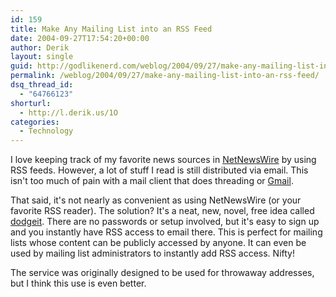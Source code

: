 ```yaml
---
id: 159
title: Make Any Mailing List into an RSS Feed
date: 2004-09-27T17:54:20+00:00
author: Derik
layout: single
guid: http://godlikenerd.com/weblog/2004/09/27/make-any-mailing-list-into-an-rss-feed/
permalink: /weblog/2004/09/27/make-any-mailing-list-into-an-rss-feed/
dsq_thread_id:
  - "64766123"
shorturl:
  - http://l.derik.us/1O
categories:
  - Technology
---
```

I love keeping track of my favorite news sources in [NetNewsWire](http://ranchero.com/netnewswire/) by using RSS feeds. However, a lot of stuff I read is still distributed via email. This isn't too much of pain with a mail client that does threading or [Gmail](http://www.gmail.com).

That said, it's not nearly as convenient as using NetNewsWire (or your favorite RSS reader). The solution? It's a neat, new, novel, free idea called [dodgeit](http://www.dodgeit.com). There are no passwords or setup involved, but it's easy to sign up and you instantly have RSS access to email there. This is perfect for mailing lists whose content can be publicly accessed by anyone. It can even be used by mailing list administrators to instantly add RSS access. Nifty!

The service was originally designed to be used for throwaway addresses, but I think this use is even better.